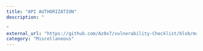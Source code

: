 ```yaml
---
title: "API AUTHORIZATION"
description: "

"
external_url: "https://github.com/Az0x7/vulnerability-Checklist/blob/main/Api%20Authorization/Authorization.md"
category: "Miscellaneous"
---
```

